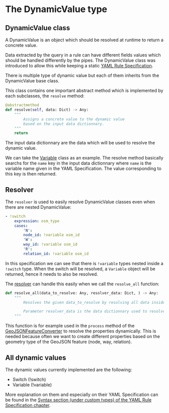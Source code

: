 # The DynamicValue type

## DynamicValue class

A DynamicValue is an object which should be resolved at runtime to return a concrete value.

Data extracted by the query in a rule can have different fields values which should be handled differently by the pipes. The DynamicValue class was introduced to allow this while keeping a static [YAML Rule Specification](YAML-Rule-Specification.md).

There is multiple type of dynamic value but each of them inherits from the DynamicValue base class.

This class contains one important abstract method which is implemented by each subclasses, the `resolve` method:

```python
@abstractmethod
def resolve(self, data: Dict) -> Any:
    """
        Assigns a concrete value to the dynamic value
        based on the input data dictionnary.
    """
    return
```

The input data dictionnary are the data which will be used to resolve the dynamic value.

We can take the [Variable](../analyser/core/dynamic_value/variable.py) class as an example. The resolve method basically searchs for the `name` key in the input data dictionnary where `name` is the variable name given in the YAML Specification. The value corresponding to this key is then returned.

## Resolver

The `resolver` is used to easily resolve DynamicValue classes even when there are nested DynamicValue:

```yaml
- !switch
    expression: osm_type
    cases:
        'N': 
        node_id: !variable osm_id
        'W': 
        way_id: !variable osm_id
        'R': 
        relation_id: !variable osm_id
```

In this specification we can see that there is `!variable` types nested inside a `!switch` type. When the switch will be resolved, a `Variable` object will be returned, hence it needs to also be resolved.

The [resolver](../analyser/core/dynamic_value/resolver.py) can handle this easily when we call the `resolve_all` function:

```python
def resolve_all(data_to_resolve: Any, resolver_data: Dict, ) -> Any:
    """
        Resolves the given data_to_resolve by resolving all data inside which are of type DynamicValue. The resolved data are resolved again if they also contain DynamicValue.

        Parameter resolver_data is the data dictionnary used to resolve the dynamic values.
    """
```

This function is for example used in the `process` method of the [GeoJSONFeatureConverter](../analyser/core/pipes/output_formatters/geojson_feature_converter.py) to resolve the properties dynamically. This is needed because often we want to create different properties based on the geometry type of the GeoJSON feature (node, way, relation).

## All dynamic values

The dynamic values currently implemented are the following:

* Switch (!switch)
* Variable (!variable)

More explanation on them and especially on their YAML Specification can be found in the [Syntax section (under custom types) of the YAML Rule Specification chapter](YAML-Rule-Specification.md#Syntax).